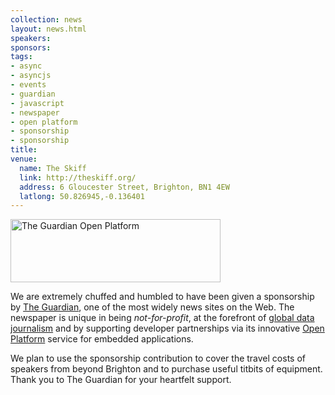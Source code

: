 ```yaml
---
collection: news
layout: news.html
speakers: 
sponsors: 
tags: 
- async
- asyncjs
- events
- guardian
- javascript
- newspaper
- open platform
- sponsorship
- sponsorship
title: 
venue: 
  name: The Skiff
  link: http://theskiff.org/
  address: 6 Gloucester Street, Brighton, BN1 4EW
  latlong: 50.826945,-0.136401
---
```

<img src="https://asyncjs.com/wp/wp-content/uploads/2011/01/guardian-open-platform.png" alt="The Guardian Open Platform" title="The Guardian Open Platform" width="336" height="101" />

We are extremely chuffed and humbled to have been given a sponsorship by <a href="http://www.guardian.co.uk">The Guardian</a>, one of the most widely news sites on the Web. The newspaper is unique in being <em>not-for-profit</em>, at the forefront of <a href="http://www.guardian.co.uk/data">global data journalism</a> and by supporting developer partnerships via its innovative <a href="http://www.guardian.co.uk/open-platform">Open Platform</a> service for embedded applications.

We plan to use the sponsorship contribution to cover the travel costs of speakers from beyond Brighton and to purchase useful titbits of equipment. Thank you to The Guardian for your heartfelt support.
